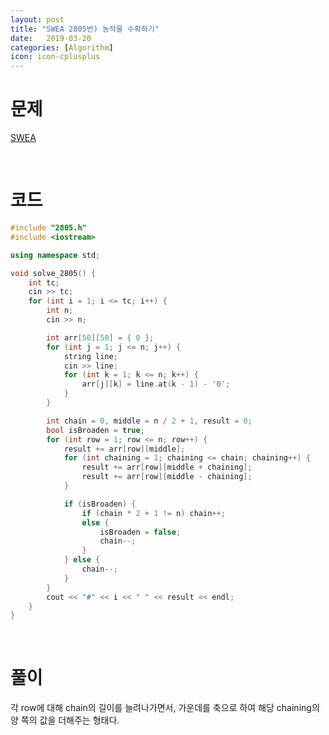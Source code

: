 ```yaml
---
layout: post
title: "SWEA 2805번) 농작물 수확하기"
date:   2019-03-20
categories: [Algorithm]
icon: icon-cplusplus
---
```


# 문제
[SWEA](https://www.swexpertacademy.com/main/code/problem/problemDetail.do?contestProbId=AV7GLXqKAWYDFAXB&categoryId=AV7GLXqKAWYDFAXB&categoryType=CODE)

<br>

# 코드
```c++
#include "2805.h"
#include <iostream>

using namespace std;

void solve_2805() {
    int tc;
    cin >> tc;
    for (int i = 1; i <= tc; i++) {
        int n;
        cin >> n;

        int arr[50][50] = { 0 };
        for (int j = 1; j <= n; j++) {
            string line;
            cin >> line;
            for (int k = 1; k <= n; k++) {
                arr[j][k] = line.at(k - 1) - '0';
            }
        }

        int chain = 0, middle = n / 2 + 1, result = 0;
        bool isBroaden = true;
        for (int row = 1; row <= n; row++) {
            result += arr[row][middle];
            for (int chaining = 1; chaining <= chain; chaining++) {
                result += arr[row][middle + chaining];
                result += arr[row][middle - chaining];
            }

            if (isBroaden) {
                if (chain * 2 + 1 != n) chain++;
                else {
                    isBroaden = false;
                    chain--;
                }
            } else {
                chain--;
            }
        }
        cout << "#" << i << " " << result << endl;
    }
}
```

<br>

# 풀이
각 row에 대해 chain의 길이를 늘려나가면서, 가운데를 축으로 하여 해당 chaining의 양 쪽의 값을 더해주는 형태다.
